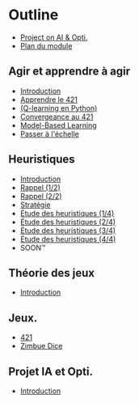 # Outline

* [Project on AI & Opti.](README.md)                             <!--Guillaume-->
* [Plan du module](outline.md)

## Agir et apprendre à agir                             <!--Guillaume-->

* [Introduction](aaa/1-intro-CPIA.md)
* [Apprendre le 421](aaa/2-apr-au-421.md)
* [(Q-learning en Python)](aaa/q-learning.md)
* [Convergeance au 421](aaa/3-convergeance.md)
* [Model-Based Learning](aaa/4-MB-learning.md)
* [Passer à l'échelle](aaa/6-scaling.md)

## Heuristiques

* [Introduction](heuristic/intro.md)
* [Rappel (1/2)](heuristic/rappel.md)
* [Rappel (2/2)](heuristic/rappel2.md)
* [Stratégie](heuristic/strategy.md)
* [Étude des heuristiques (1/4)](heuristic/heuristic_def.md)
* [Étude des heuristiques (2/4)](heuristic/heuristic_def_2.md)
* [Étude des heuristiques (3/4)](heuristic/heuristic_def_3.md)
* [Étude des heuristiques (4/4)](heuristic/heuristic_def_4.md)
* SOON™

## Théorie des jeux

* [Introduction](tdj/1-intro.md)

## Jeux.

* [421](games/421.md)
* [Zimbue Dice](games/zombie.md)

## Projet IA et Opti.

* [Introduction](opti/1-intro.md)


